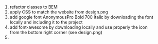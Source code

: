 1. refactor classes to BEM
2. apply CSS to match the website from design.png
3. add google font AnonymousPro Bold 700 Italic by downloading the font locally and including it to the project
4. add font-awesome by downloading locally and use properly the icon from the bottom right corner (see design.png)
5. 